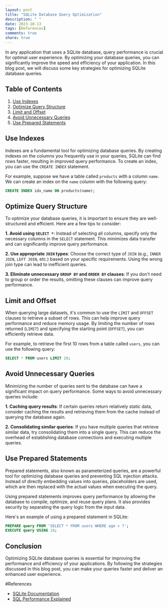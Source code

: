```yaml
---
layout: post
title: "SQLite Database Query Optimization"
description: " "
date: 2023-10-13
tags: [References]
comments: true
share: true
---
```


In any application that uses a SQLite database, query performance is crucial for optimal user experience. By optimizing your database queries, you can significantly improve the speed and efficiency of your application. In this blog post, we will discuss some key strategies for optimizing SQLite database queries.

## Table of Contents
1. [Use Indexes](#use-indexes)
2. [Optimize Query Structure](#optimize-query-structure)
3. [Limit and Offset](#limit-and-offset)
4. [Avoid Unnecessary Queries](#avoid-unnecessary-queries)
5. [Use Prepared Statements](#use-prepared-statements)

## Use Indexes

Indexes are a fundamental tool for optimizing database queries. By creating indexes on the columns you frequently use in your queries, SQLite can find rows faster, resulting in improved query performance. To create an index, you can use the `CREATE INDEX` statement.

For example, suppose we have a table called `products` with a column `name`. We can create an index on the `name` column with the following query:

```sql
CREATE INDEX idx_name ON products(name);
```

## Optimize Query Structure

To optimize your database queries, it is important to ensure they are well-structured and efficient. Here are a few tips to consider:

**1. Avoid using `SELECT *`**: Instead of selecting all columns, specify only the necessary columns in the `SELECT` statement. This minimizes data transfer and can significantly improve query performance.

**2. Use appropriate `JOIN` types**: Choose the correct type of `JOIN` (e.g., `INNER JOIN`, `LEFT JOIN`, etc.) based on your specific requirements. Using the wrong join type can lead to inefficient queries.

**3. Eliminate unnecessary `GROUP BY` and `ORDER BY` clauses**: If you don't need to group or order the results, omitting these clauses can improve query performance.

## Limit and Offset

When querying large datasets, it's common to use the `LIMIT` and `OFFSET` clauses to retrieve a subset of rows. This can help improve query performance and reduce memory usage. By limiting the number of rows returned (`LIMIT`) and specifying the starting point (`OFFSET`), you can efficiently retrieve data.

For example, to retrieve the first 10 rows from a table called `users`, you can use the following query:

```sql
SELECT * FROM users LIMIT 10;
```

## Avoid Unnecessary Queries

Minimizing the number of queries sent to the database can have a significant impact on query performance. Some ways to avoid unnecessary queries include:

**1. Caching query results**: If certain queries return relatively static data, consider caching the results and retrieving them from the cache instead of querying the database again.

**2. Consolidating similar queries**: If you have multiple queries that retrieve similar data, try consolidating them into a single query. This can reduce the overhead of establishing database connections and executing multiple queries.

## Use Prepared Statements

Prepared statements, also known as parameterized queries, are a powerful tool for optimizing database queries and preventing SQL injection attacks. Instead of directly embedding values into queries, placeholders are used, which are then replaced with the actual values when executing the query.

Using prepared statements improves query performance by allowing the database to compile, optimize, and reuse query plans. It also provides security by separating the query logic from the input data.

Here's an example of using a prepared statement in SQLite:

```sql
PREPARE query FROM 'SELECT * FROM users WHERE age > ?';
EXECUTE query USING 18;
```

## Conclusion

Optimizing SQLite database queries is essential for improving the performance and efficiency of your applications. By following the strategies discussed in this blog post, you can make your queries faster and deliver an enhanced user experience.

#References
- [SQLite Documentation](https://www.sqlite.org/docs.html)
- [SQL Performance Explained](https://sql-performance-explained.com/)